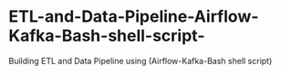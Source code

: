 # ETL-and-Data-Pipeline-Airflow-Kafka-Bash-shell-script-
Building ETL and Data Pipeline using (Airflow-Kafka-Bash shell script)
